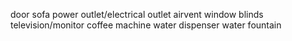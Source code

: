 door
sofa
power outlet/electrical outlet
airvent
window
blinds
television/monitor
coffee machine
water dispenser
water fountain